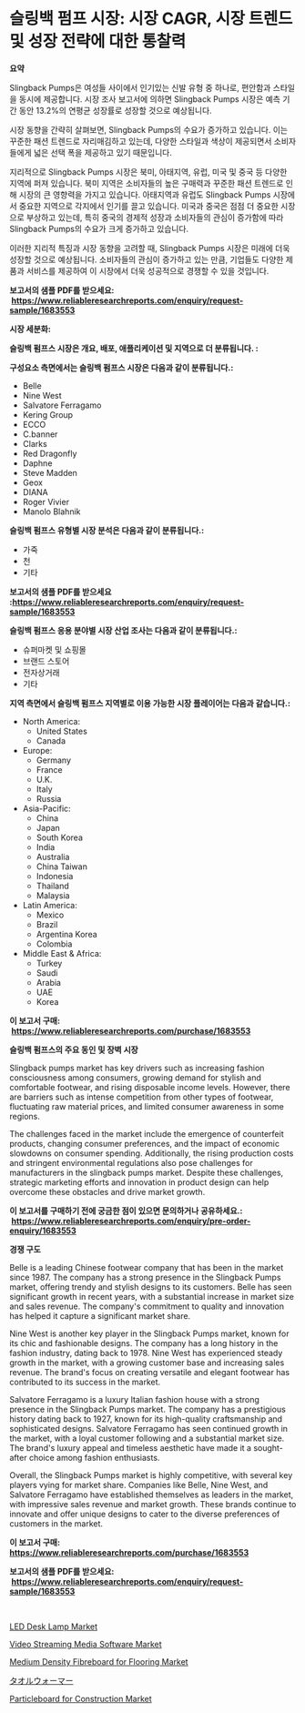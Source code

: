 <p><h1>슬링백 펌프 시장: 시장 CAGR, 시장 트렌드 및 성장 전략에 대한 통찰력</h1></p><p><strong>요약</strong></p>
<p><p>Slingback Pumps은 여성들 사이에서 인기있는 신발 유형 중 하나로, 편안함과 스타일을 동시에 제공합니다. 시장 조사 보고서에 의하면 Slingback Pumps 시장은 예측 기간 동안 13.2%의 연평균 성장률로 성장할 것으로 예상됩니다.</p><p>시장 동향을 간략히 살펴보면, Slingback Pumps의 수요가 증가하고 있습니다. 이는 꾸준한 패션 트렌드로 자리매김하고 있는데, 다양한 스타일과 색상이 제공되면서 소비자들에게 넓은 선택 폭을 제공하고 있기 때문입니다.</p><p>지리적으로 Slingback Pumps 시장은 북미, 아태지역, 유럽, 미국 및 중국 등 다양한 지역에 퍼져 있습니다. 북미 지역은 소비자들의 높은 구매력과 꾸준한 패션 트렌드로 인해 시장의 큰 영향력을 가지고 있습니다. 아태지역과 유럽도 Slingback Pumps 시장에서 중요한 지역으로 각지에서 인기를 끌고 있습니다. 미국과 중국은 점점 더 중요한 시장으로 부상하고 있는데, 특히 중국의 경제적 성장과 소비자들의 관심이 증가함에 따라 Slingback Pumps의 수요가 크게 증가하고 있습니다.</p><p>이러한 지리적 특징과 시장 동향을 고려할 때, Slingback Pumps 시장은 미래에 더욱 성장할 것으로 예상됩니다. 소비자들의 관심이 증가하고 있는 만큼, 기업들도 다양한 제품과 서비스를 제공하여 이 시장에서 더욱 성공적으로 경쟁할 수 있을 것입니다.</p></p>
<p><strong>보고서의 샘플 PDF를 받으세요: &nbsp;<a href="https://www.reliableresearchreports.com/enquiry/request-sample/1683553">https://www.reliableresearchreports.com/enquiry/request-sample/1683553</a></strong></p>
<p><strong>시장 세분화:</strong></p>
<p><strong> 슬링백 펌프스 시장은 개요, 배포, 애플리케이션 및 지역으로 더 분류됩니다. :</strong></p>
<p><strong>구성요소 측면에서는 슬링백 펌프스 시장은 다음과 같이 분류됩니다.:</strong></p>
<p><ul><li>Belle</li><li>Nine West</li><li>Salvatore Ferragamo</li><li>Kering Group</li><li>ECCO</li><li>C.banner</li><li>Clarks</li><li>Red Dragonfly</li><li>Daphne</li><li>Steve Madden</li><li>Geox</li><li>DIANA</li><li>Roger Vivier</li><li>Manolo Blahnik</li></ul></p>
<p><strong> 슬링백 펌프스 유형별 시장 분석은 다음과 같이 분류됩니다.:</strong></p>
<p><ul><li>가죽</li><li>천</li><li>기타</li></ul></p>
<p><strong>보고서의 샘플 PDF를 받으세요 :<a href="https://www.reliableresearchreports.com/enquiry/request-sample/1683553">https://www.reliableresearchreports.com/enquiry/request-sample/1683553</a></strong></p>
<p><strong> 슬링백 펌프스 응용 분야별 시장 산업 조사는 다음과 같이 분류됩니다.:</strong></p>
<p><ul><li>슈퍼마켓 및 쇼핑몰</li><li>브랜드 스토어</li><li>전자상거래</li><li>기타</li></ul></p>
<p><strong>지역 측면에서 슬링백 펌프스 지역별로 이용 가능한 시장 플레이어는 다음과 같습니다.:</strong></p>
<p><ul>
    <li>
        North America:
        <ul>
            <li>United States</li>
            <li>Canada</li>
        </ul>
    </li>
    <li>
        Europe:
        <ul>
            <li>Germany</li>
            <li>France</li>
            <li>U.K.</li>
            <li>Italy</li>
            <li>Russia</li>
        </ul>
    </li>
    <li>
        Asia-Pacific:
        <ul>
            <li>China</li>
            <li>Japan</li>
            <li>South Korea</li>
            <li>India</li>
            <li>Australia</li>
            <li>China Taiwan</li>
            <li>Indonesia</li>
            <li>Thailand</li>
            <li>Malaysia</li>
        </ul>
    </li>
    <li>
        Latin America:
        <ul>
            <li>Mexico</li>
            <li>Brazil</li>
            <li>Argentina Korea</li>
            <li>Colombia</li>
        </ul>
    </li>
    <li>
        Middle East & Africa:
        <ul>
            <li>Turkey</li>
            <li>Saudi</li>
            <li>Arabia</li>
            <li>UAE</li>
            <li>Korea</li>
        </ul>
    </li>
    </ul></p>
<p><strong>이 보고서 구매: &nbsp;<a href="https://www.reliableresearchreports.com/purchase/1683553">https://www.reliableresearchreports.com/purchase/1683553</a></strong></p>
<p><strong>슬링백 펌프스의 주요 동인 및 장벽 시장</strong></p>
<p><p>Slingback pumps market has key drivers such as increasing fashion consciousness among consumers, growing demand for stylish and comfortable footwear, and rising disposable income levels. However, there are barriers such as intense competition from other types of footwear, fluctuating raw material prices, and limited consumer awareness in some regions.</p><p>The challenges faced in the market include the emergence of counterfeit products, changing consumer preferences, and the impact of economic slowdowns on consumer spending. Additionally, the rising production costs and stringent environmental regulations also pose challenges for manufacturers in the slingback pumps market. Despite these challenges, strategic marketing efforts and innovation in product design can help overcome these obstacles and drive market growth.</p></p>
<p><strong>이 보고서를 구매하기 전에 궁금한 점이 있으면 문의하거나 공유하세요.: &nbsp;<a href="https://www.reliableresearchreports.com/enquiry/pre-order-enquiry/1683553">https://www.reliableresearchreports.com/enquiry/pre-order-enquiry/1683553</a></strong></p>
<p><strong>경쟁 구도</strong></p>
<p><p>Belle is a leading Chinese footwear company that has been in the market since 1987. The company has a strong presence in the Slingback Pumps market, offering trendy and stylish designs to its customers. Belle has seen significant growth in recent years, with a substantial increase in market size and sales revenue. The company's commitment to quality and innovation has helped it capture a significant market share.</p><p>Nine West is another key player in the Slingback Pumps market, known for its chic and fashionable designs. The company has a long history in the fashion industry, dating back to 1978. Nine West has experienced steady growth in the market, with a growing customer base and increasing sales revenue. The brand's focus on creating versatile and elegant footwear has contributed to its success in the market.</p><p>Salvatore Ferragamo is a luxury Italian fashion house with a strong presence in the Slingback Pumps market. The company has a prestigious history dating back to 1927, known for its high-quality craftsmanship and sophisticated designs. Salvatore Ferragamo has seen continued growth in the market, with a loyal customer following and a substantial market size. The brand's luxury appeal and timeless aesthetic have made it a sought-after choice among fashion enthusiasts.</p><p>Overall, the Slingback Pumps market is highly competitive, with several key players vying for market share. Companies like Belle, Nine West, and Salvatore Ferragamo have established themselves as leaders in the market, with impressive sales revenue and market growth. These brands continue to innovate and offer unique designs to cater to the diverse preferences of customers in the market.</p></p>
<p><strong>이 보고서 구매: &nbsp; <a href="https://www.reliableresearchreports.com/purchase/1683553">https://www.reliableresearchreports.com/purchase/1683553</a></strong></p>
<p><strong>보고서의 샘플 PDF를 받으세요: &nbsp;<a href="https://www.reliableresearchreports.com/enquiry/request-sample/1683553">https://www.reliableresearchreports.com/enquiry/request-sample/1683553</a></strong><strong></strong></p>
<p>&nbsp;</p>
<p><p><a href="https://issuu.com/reportprime-2/docs/led-desk-lamp-market-size-2030.pptx">LED Desk Lamp Market</a></p><p><a href="https://issuu.com/reportprime-2/docs/video-streaming-media-software-market-size-2030.pp">Video Streaming Media Software Market</a></p><p><a href="https://gamy-alyssum-396.notion.site/Medium-Density-Fibreboard-for-Flooring-Market-Research-Report-Provides-Critical-Insights-that-can-he-b7f2c72560c24ec4a249ff610a8eb4aa">Medium Density Fibreboard for Flooring Market</a></p><p><a href="https://github.com/cnnriuez22368/Market-Research-Report-List-1/blob/main/5360235187702.md">タオルウォーマー</a></p><p><a href="https://boundless-drawbridge-702.notion.site/Particleboard-for-Construction-Market-Growth-Market-Trends-COVID-19-Impact-and-Forecasts-for-peri-af6250b6709440fdaf020935dbef3e82">Particleboard for Construction Market</a></p></p>